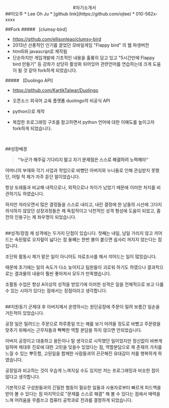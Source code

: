 
<center>
#자기소개서
</center>
##이오주
* Lee Oh Ju
* [github link](https://github.com/ojlee)
* 010-562x-xxxx
  
  
##Fork
#####&nbsp;&nbsp;&nbsp;[clumsy-bird]
* https://github.com/ellisonleao/clumsy-bird
* 2013년 선풍적인 인기를 끌었던 모바일게임 "Flappy bird" 의 웹 파생버전
* html5와 javascript로 제작됨
* 단순하지만 게임개발에 기초적인 내용을 훌륭히 담고 있고 "5시간만에 Flappy bird 만들기" 등 강좌가 상당히 활성화 되어있어 관련언어를 연습하는데 크게 도움이 될 것 같아 fork하게 되었습니다.  


#####&nbsp;&nbsp;&nbsp;[Duolingo API]
* https://github.com/KartikTalwar/Duolingo
* 오픈소스 외국어 교육 플랫폼 duolingo의 비공식 API
* python으로 제작
* 복잡한 프로그래밍 구조를 참고하면서 python 언어에 대한 이해도를 높이고자 fork하게 되었습니다.

  
  <br>


##성장배경
>**“누군가 해주길 기다리지 말고 자기 문제점은 스스로 해결하려 노력해라"**

어머니의 부재와 각기 사업과 학업으로 바빴던 아버지와 누나들로 인해 관심받지 못했던, 어릴 적 제가 자주 듣던 말이었습니다.  

항상 또래들과 비교해 내적으로나, 외적으로나 차이가 났었기 때문에 이러한 처지를 비관하기도 하였습니다.  

하지만 자라오면서 많은 결정들을 스스로 내리고, 내린 결정에 한 남들의 시선에 그다지 의식하지 않았던 성장과정들은 제 독립적이고 낙천적인 성격 형성에 도움이 되었고, 좀 전의 인용구는 제 좌우명이 되었습니다.
  
  <br>
##성격/장점
제 성격에는 두가지 단점이 있습니다. 첫째는 내일, 남일 가리지 않고 끼어드는 속된말로 오지랖이 넓다는 점 둘째는 한번 불이 붙으면 쉽사리 꺼지지 않는다는 점입니다.   

조단위 활동시 제가 맡은 일이 아니어도 자료조사를 해서 끼어드는 일이 많았습니다.  

때문에 초기에는 일의 속도가 다소 늦어지고 팀원들이 괴로워 하기도 하였으나 결과적으로는 결과물의 내용이 훨씬 좋아져서 모두가 만족했습니다.  

조활동 수업은 항상 A이상의 성적을 받았기에 이러한 성격은 일을 전체적으로 보고 다룰 수 있는 시야가 있다는 점에서는 장점이라고 생각합니다.
  
  <br>
##지원동기
군제대 후 아버지께서 운영하시는 원단공장에 주문이 밀려 보름간 일손을 거든적이 있었습니다.  

공장 일은 밀려드는 주문으로 하루종일 뜨는 해를 보기 어려울 정도로 바빴고 주문량을 맞추기 위해서는 근무자들과 빡빡한 역할 분담을 하지 않으면 안되었습니다.  

아버지 공장이고 대충하고 용돈이나 탈 생각으로 시작했던 일이었지만 정신없이 바쁘게 일하며 제대후 진로에 대한 고민을 잊을수 있었다는 점, 역할분담으로 제 존재의 가치를 느낄 수 있는 뿌듯함, 고된일을 함께한 사람들과의 끈끈해진 유대감이 저를 행복하게 하였습니다.  

공장일과 비교하는 것이 우습게 느껴지실 수도 있지만 저는 프로그래밍과 비슷한 점이 많다고 생각합니다.  

기본적으로 구성원들과의 긴밀한 협동이 필요한 일들과 사용자로부터 빠르게 피드백을 받아 볼 수 있다는 점 마지막으로 "문제를 스스로 해결" 해 볼 수 있다는 점에서 매력을 느껴 어려움을 무릅쓰고 컴퓨터 공학과로 전과를 결정하게 되었습니다.











